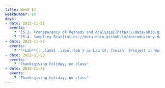 ```yaml
---
title: Week 14
weekNumber: 14
days:
- date: 2022-11-21
  events:
    ? '[5.3. Transparency of Methods and Analysis](https://data-ohio.github.io/introductory-data-science/5/3/5_3_transparency.html)'
    ? '[5.4. Sampling Bias](https://data-ohio.github.io/introductory-data-science/5/4/5_4_sample_bias.html)' 
- date: 2022-11-22
  events:
    ? '**Lab**{: .label .label-lab } as Lab 14, finish  [Project 1: World Progress](https://jupyterhub.academic.kube.ohio.edu/hub/user-redirect/git-pull?repo=https%3A%2F%2Fgithub.com%2Fdata-ohio%2FMATH2530_Fall22-23&urlpath=lab%2Ftree%2FMATH2530_Fall22-23%2Fproject%2Fproject1%2Fproject1.ipynb&branch=main)'
- date: 2022-11-23
  events:
    ? 'Thanksgiving holiday, no class'
- date: 2022-11-25
  events:
    ? 'Thanksgiving holiday, no class'
---
```

